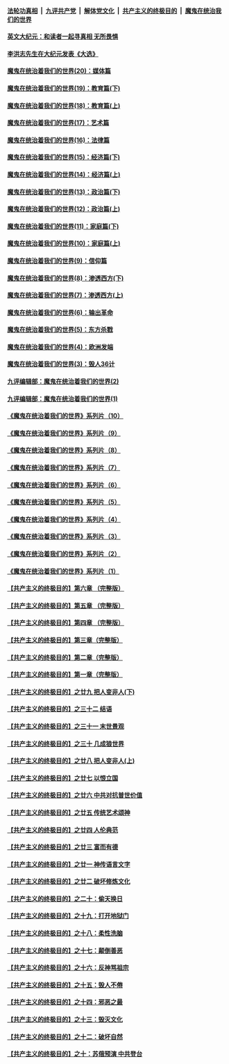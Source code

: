 

####  [法轮功真相](../../../../basic/blob/master/README.md?t=11181731) &nbsp;|&nbsp; [九评共产党](../../../../9ping.md/blob/master/README.md?t=11181731) &nbsp;|&nbsp; [解体党文化](../../../../jtdwh.md/blob/master/README.md?t=11181731)  &nbsp;|&nbsp; [共产主义的终极目的](../../../../gczydzjmd.md/blob/master/README.md?t=11181731) &nbsp;|&nbsp; [魔鬼在统治我们的世界](../../../../mgztzwmdsj.md/blob/master/README.md?t=11181731) 

#### [英文大纪元：和读者一起寻真相 无所畏惧](../pages/nsc422/n12542027.md?t=11181731) 

#### [李洪志先生在大纪元发表《大选》](../pages/nsc422/n12534746.md?t=11181731) 

#### [魔鬼在统治着我们的世界(20)：媒体篇](../pages/nsc422/n10586579.md?t=11181731) 

#### [魔鬼在统治着我们的世界(19)：教育篇(下)](../pages/nsc422/n10564808.md?t=11181731) 

#### [魔鬼在统治着我们的世界(18)：教育篇(上)](../pages/nsc422/n10526970.md?t=11181731) 

#### [魔鬼在统治着我们的世界(17)：艺术篇](../pages/nsc422/n10499093.md?t=11181731) 

#### [魔鬼在统治着我们的世界(16)：法律篇](../pages/nsc422/n10485969.md?t=11181731) 

#### [魔鬼在统治着我们的世界(15)：经济篇(下)](../pages/nsc422/n10469975.md?t=11181731) 

#### [魔鬼在统治着我们的世界(14)：经济篇(上)](../pages/nsc422/n10457370.md?t=11181731) 

#### [魔鬼在统治着我们的世界(13)：政治篇(下)](../pages/nsc422/n10448270.md?t=11181731) 

#### [魔鬼在统治着我们的世界(12)：政治篇(上)](../pages/nsc422/n10444576.md?t=11181731) 

#### [魔鬼在统治着我们的世界(11)：家庭篇(下)](../pages/nsc422/n10440961.md?t=11181731) 

#### [魔鬼在统治着我们的世界(10)：家庭篇(上)](../pages/nsc422/n10435448.md?t=11181731) 

#### [魔鬼在统治着我们的世界(9)：信仰篇](../pages/nsc422/n10432159.md?t=11181731) 

#### [魔鬼在统治着我们的世界(8)：渗透西方(下)](../pages/nsc422/n10429603.md?t=11181731) 

#### [魔鬼在统治着我们的世界(7)：渗透西方(上)](../pages/nsc422/n10426013.md?t=11181731) 

#### [魔鬼在统治着我们的世界(6)：输出革命](../pages/nsc422/n10421536.md?t=11181731) 

#### [魔鬼在统治着我们的世界(5)：东方杀戮](../pages/nsc422/n10417707.md?t=11181731) 

#### [魔鬼在统治着我们的世界(4)：欧洲发端](../pages/nsc422/n10414890.md?t=11181731) 

#### [魔鬼在统治着我们的世界(3)：毁人36计](../pages/nsc422/n10411583.md?t=11181731) 

#### [九评编辑部：魔鬼在统治着我们的世界(2)](../pages/nsc422/n10410036.md?t=11181731) 

#### [九评编辑部：魔鬼在统治着我们的世界(1)](../pages/nsc422/n10406825.md?t=11181731) 

#### [《魔鬼在统治着我们的世界》系列片（10）](../pages/nsc422/n12292670.md?t=11181731) 

#### [《魔鬼在统治着我们的世界》系列片（9）](../pages/nsc422/n12290859.md?t=11181731) 

#### [《魔鬼在统治着我们的世界》系列片（8）](../pages/nsc422/n12287445.md?t=11181731) 

#### [《魔鬼在统治着我们的世界》系列片（7）](../pages/nsc422/n12283425.md?t=11181731) 

#### [《魔鬼在统治着我们的世界》系列片（6）](../pages/nsc422/n12282314.md?t=11181731) 

#### [《魔鬼在统治着我们的世界》系列片（5）](../pages/nsc422/n12281419.md?t=11181731) 

#### [《魔鬼在统治着我们的世界》系列片（4）](../pages/nsc422/n12274024.md?t=11181731) 

#### [《魔鬼在统治着我们的世界》系列片（3）](../pages/nsc422/n12271322.md?t=11181731) 

#### [《魔鬼在统治着我们的世界》系列片（2）](../pages/nsc422/n12269049.md?t=11181731) 

#### [《魔鬼在统治着我们的世界》系列片（1）](../pages/nsc422/n12267575.md?t=11181731) 

#### [【共产主义的终极目的】第六章 （完整版）](../pages/nsc422/n11428913.md?t=11181731) 

#### [【共产主义的终极目的】第五章 （完整版）](../pages/nsc422/n11428912.md?t=11181731) 

#### [【共产主义的终极目的】第四章 （完整版）](../pages/nsc422/n11428907.md?t=11181731) 

#### [【共产主义的终极目的】第三章（完整版）](../pages/nsc422/n11428848.md?t=11181731) 

#### [【共产主义的终极目的】第二章（完整版）](../pages/nsc422/n11428831.md?t=11181731) 

#### [【共产主义的终极目的】第一章（完整版）](../pages/nsc422/n11417651.md?t=11181731) 

#### [【共产主义的终极目的】之廿九 把人变非人(下)](../pages/nsc422/n11344140.md?t=11181731) 

#### [【共产主义的终极目的】之三十二 结语](../pages/nsc422/n11360535.md?t=11181731) 

#### [【共产主义的终极目的】之三十一 末世景观](../pages/nsc422/n11351129.md?t=11181731) 

#### [【共产主义的终极目的】之三十 几成狼世界](../pages/nsc422/n11348280.md?t=11181731) 

#### [【共产主义的终极目的】之廿八 把人变非人(上)](../pages/nsc422/n11340492.md?t=11181731) 

#### [【共产主义的终极目的】之廿七 以恨立国](../pages/nsc422/n11336944.md?t=11181731) 

#### [【共产主义的终极目的】之廿六 中共对抗普世价值](../pages/nsc422/n11324785.md?t=11181731) 

#### [【共产主义的终极目的】之廿五 传统艺术颂神](../pages/nsc422/n11296396.md?t=11181731) 

#### [【共产主义的终极目的】之廿四 人伦典范](../pages/nsc422/n11296397.md?t=11181731) 

#### [【共产主义的终极目的】之廿三 富而有德](../pages/nsc422/n11283598.md?t=11181731) 

#### [【共产主义的终极目的】之廿一 神传语言文字](../pages/nsc422/n11263265.md?t=11181731) 

#### [【共产主义的终极目的】之廿二 破坏修炼文化](../pages/nsc422/n11245728.md?t=11181731) 

#### [【共产主义的终极目的】之二十：偷天换日](../pages/nsc422/n11238846.md?t=11181731) 

#### [【共产主义的终极目的】之十九：打开地狱门](../pages/nsc422/n11206376.md?t=11181731) 

#### [【共产主义的终极目的】之十八：柔性洗脑](../pages/nsc422/n11199994.md?t=11181731) 

#### [【共产主义的终极目的】之十七：颠倒善恶](../pages/nsc422/n11179782.md?t=11181731) 

#### [【共产主义的终极目的】之十六：反神骂祖宗](../pages/nsc422/n11166798.md?t=11181731) 

#### [【共产主义的终极目的】之十五：毁人不倦](../pages/nsc422/n11166792.md?t=11181731) 

#### [【共产主义的终极目的】之十四：邪恶之最](../pages/nsc422/n11150249.md?t=11181731) 

#### [【共产主义的终极目的】之十三：毁灭文化](../pages/nsc422/n11135227.md?t=11181731) 

#### [【共产主义的终极目的】之十二：破坏自然](../pages/nsc422/n11135214.md?t=11181731) 

#### [【共产主义的终极目的】之十：苏俄预演 中共登台](../pages/nsc422/n11118424.md?t=11181731) 

